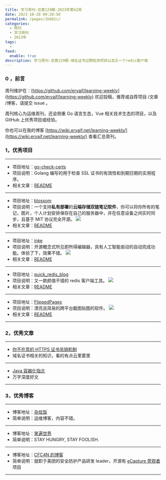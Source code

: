 ```yaml
---
title: 学习周刊-总第129期-2023年第42周
date: 2023-10-20 09:20:50
permalink: /pages/1bb81c/
categories:
  - 周刊
  - 学习周刊
  - 2023年
tags:
  -
feed:
  enable: true
description: 学习周刊-总第129期-域名证书过期检测项目以及又一个redis客户端
---
```


### 0 ，前言

周刊维护在：[https://github.com/eryajf/learning-weekly](https://github.com/eryajf/learning-weekly) 欢迎投稿，推荐或自荐项目 /文章 /博客，请提交 issue 。

周刊核心为运维周刊，还会侧重 Go 语言生态，Vue 相关技术生态的项目，以及 GitHub 上优秀项目或经验。

你也可以在我的博客 [https://wiki.eryajf.net/learning-weekly/](https://wiki.eryajf.net/learning-weekly/) 查看汇总周刊。

### 1，优秀项目

---

- 项目地址：[go-check-certs](https://github.com/timewasted/go-check-certs)
- 项目说明：Golang 编写的用于检查 SSL 证书的有效性和到期日期的实用程序。
- 相关文章：[README](https://github.com/timewasted/go-check-certs#readme)

---

- 项目地址：[blossom](https://github.com/blossom-editor/blossom)
- 项目说明：一个支持**私有部署**的**云端存储双链笔记软件**，你可以将你所有的笔记，图片，个人计划安排保存在自己的服务器中，并在任意设备之间实时同步，且基于 MIT 协议完全开源。
  ![](https://t.eryajf.net/imgs/2023/09/1695906934101.png)
- 相关文章：[README](https://github.com/blossom-editor/blossom#readme)

---

- 项目地址：[inke](https://github.com/yesmore/inke)
- 项目说明：开源概念式所见即所得编辑器，具有人工智能驱动的自动完成功能。体验了下，效果不错。
  ![](https://t.eryajf.net/imgs/2023/10/1696858938502.png)
- 相关文章：[README](https://github.com/yesmore/inke#readme)

---

- 项目地址：[quick_redis_blog](https://github.com/quick123official/quick_redis_blog/)
- 项目说明：又一款颜值不错的 redis 客户端工具。
  ![](https://t.eryajf.net/imgs/2023/10/1697125757044.jpg)
- 相关文章：[README](https://github.com/quick123official/quick_redis_blog/#readme)

---

- 项目地址：[FlippedPages](https://github.com/XMuli/FlippedPages)
- 项目说明：漂亮且简易的跨平台截图贴图的软件。
  ![](https://t.eryajf.net/imgs/2023/10/1697374224036.jpg)
- 相关文章：[README](https://github.com/XMuli/FlippedPages/blob/master/README.zh_CN.md)

---

### 2，优秀文章

---

- [你不在意的 HTTPS 证书吊销机制](https://www.cnxct.com/browsers-and-certificate-validation/)
- 域名证书相关的知识，看的有点云里雾里

---

- [Java 容器化指北](https://mritd.com/2022/11/08/java-containerization-guide/)
- 万字深度好文

---

### 3，优秀博客

---

- 博客地址：[杂烩饭](https://zahui.fan/)
- 简单说明：运维博客，内容不错。

---

- 博客地址：[笑遍世界](http://smilejay.cn/)
- 简单说明：STAY HUNGRY, STAY FOOLISH.

---

- 博客地址：[CFC4N 的博客](https://www.cnxct.com/)
- 简单说明：就职于美团的安全防护产品研发 leader，开源有 [eCapture 旁观者](https://www.cnxct.com/about/)项目

---
